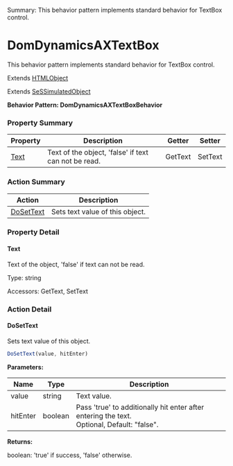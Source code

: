 Summary: This behavior pattern implements standard behavior for TextBox control.

# DomDynamicsAXTextBox

This behavior pattern implements standard behavior for TextBox control.
 
Extends [HTMLObject](HTMLObject.md)

Extends [SeSSimulatedObject](SeSSimulatedObject.md)





**Behavior Pattern: DomDynamicsAXTextBoxBehavior**


<!-- ============================== property summary ========================== -->

	

### Property Summary

| **Property** | **Description** | **Getter** | **Setter** |
| ------------ | --------------- | ---------- | ---------- |
| [Text](#text) | Text of the object, 'false' if text can not be read. | GetText | SetText |



	
<!-- ============================== action summary ========================== -->



### Action Summary

|  **Action** | **Description** | 
| ----------- | --------------- |
|	[DoSetText](#dosettext) | Sets text value of this object. |




<!-- ============================== property detail ========================== -->
	
### Property Detail
		
<a name="Text"></a>
#### Text


Text of the object, 'false' if text can not be read.

			
	
			
Type: string
			
			
Accessors: GetText, SetText
			
		
	
	
<!-- ============================== action detail ========================== -->
	
### Action Detail
		
<a name="DoSetText"></a>    
#### DoSetText

Sets text value of this object.

```javascript
DoSetText(value, hitEnter) 
```


**Parameters:**

|	**Name** | **Type** | **Description** |
| ---------- | -------- | --------------- |
| value | string |	Text value. |
| hitEnter | boolean |	Pass 'true' to additionally hit enter after entering the text.<br>Optional, Default: "false". |




**Returns:**

boolean: 'true' if success, 'false' otherwise.



<a name="see.also.domdynamicsaxtextbox.dosettext"></a>

	

